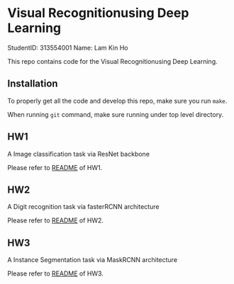 # Visual Recognitionusing Deep Learning

StudentID: 313554001
Name: Lam Kin Ho

This repo contains code for the Visual Recognitionusing Deep Learning.

## Installation

To properly get all the code and develop this repo, make sure you run `make`.

When running `git` command, make sure running under top level directory.

## HW1

A Image classification task via ResNet backbone

Please refer to [README](py-HW1-Image-Classification/README.md) of HW1.

## HW2

A Digit recognition task via fasterRCNN architecture

Please refer to [README](py-HW2-Digit-Recognition/README.md) of HW2.

## HW3

A Instance Segmentation task via MaskRCNN architecture

Please refer to [README](py-HW3-Instance-Segmentation/README.md) of HW3.
